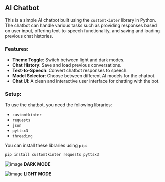 ## AI Chatbot

This is a simple AI chatbot built using the `customtkinter` library in Python. The chatbot can handle various tasks such as providing responses based on user input, offering text-to-speech functionality, and saving and loading previous chat histories.

### Features:

- **Theme Toggle**: Switch between light and dark modes.
- **Chat History**: Save and load previous conversations.
- **Text-to-Speech**: Convert chatbot responses to speech.
- **Model Selector**: Choose between different AI models for the chatbot.
- **Chat UI**: A clean and interactive user interface for chatting with the bot.

### Setup:

To use the chatbot, you need the following libraries:

- `customtkinter`
- `requests`
- `json`
- `pyttsx3`
- `threading`

You can install these libraries using `pip`:

```bash
pip install customtkinter requests pyttsx3
```

![image](https://github.com/user-attachments/assets/efafc244-32c4-4f17-85e3-0393804f4948)
**DARK MODE**


![image](https://github.com/user-attachments/assets/e7dcf625-1563-469a-b540-900a369655cd)
**LIGHT MODE**
